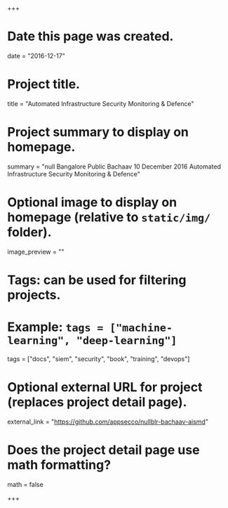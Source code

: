 +++
# Date this page was created.
date = "2016-12-17"

# Project title.
title = "Automated Infrastructure Security Monitoring & Defence"

# Project summary to display on homepage.
summary = "null Bangalore Public Bachaav 10 December 2016 Automated Infrastructure Security Monitoring & Defence"

# Optional image to display on homepage (relative to `static/img/` folder).
image_preview = ""

# Tags: can be used for filtering projects.
# Example: `tags = ["machine-learning", "deep-learning"]`
tags = ["docs", "siem", "security", "book", "training", "devops"]

# Optional external URL for project (replaces project detail page).
external_link = "https://github.com/appsecco/nullblr-bachaav-aismd"

# Does the project detail page use math formatting?
math = false

+++
